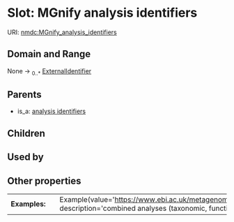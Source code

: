 
# Slot: MGnify analysis identifiers




URI: [nmdc:MGnify_analysis_identifiers](https://microbiomedata/meta/MGnify_analysis_identifiers)


## Domain and Range

None &#8594;  <sub>0..\*</sub> [ExternalIdentifier](types/ExternalIdentifier.md)

## Parents

 *  is_a: [analysis identifiers](analysis_identifiers.md)

## Children


## Used by


## Other properties

|  |  |  |
| --- | --- | --- |
| **Examples:** | | Example(value='https://www.ebi.ac.uk/metagenomics/analyses/MGYA00002270', description='combined analyses (taxonomic, functional) of sample ERS438107') |

